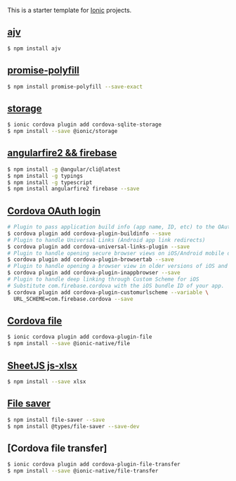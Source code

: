 This is a starter template for [Ionic](http://ionicframework.com/docs/) projects.

## [ajv](https://github.com/epoberezkin/ajv)

```bash
$ npm install ajv
```

## [promise-polyfill](https://github.com/taylorhakes/promise-polyfill)

```bash
$ npm install promise-polyfill --save-exact
```

## [storage](https://ionicframework.com/docs/storage/)

```bash
$ ionic cordova plugin add cordova-sqlite-storage
$ npm install --save @ionic/storage
```

## [angularfire2 && firebase](https://github.com/angular/angularfire2/blob/master/docs/1-install-and-setup.md)

```bash
$ npm install -g @angular/cli@latest
$ npm install -g typings
$ npm install -g typescript
$ npm install angularfire2 firebase --save
```

## [Cordova OAuth login](https://firebase.google.com/docs/auth/web/cordova)

```bash
# Plugin to pass application build info (app name, ID, etc) to the OAuth widget.
$ cordova plugin add cordova-plugin-buildinfo --save
# Plugin to handle Universal Links (Android app link redirects)
$ cordova plugin add cordova-universal-links-plugin --save
# Plugin to handle opening secure browser views on iOS/Android mobile devices
$ cordova plugin add cordova-plugin-browsertab --save
# Plugin to handle opening a browser view in older versions of iOS and Android
$ cordova plugin add cordova-plugin-inappbrowser --save
# Plugin to handle deep linking through Custom Scheme for iOS
# Substitute com.firebase.cordova with the iOS bundle ID of your app.
$ cordova plugin add cordova-plugin-customurlscheme --variable \
  URL_SCHEME=com.firebase.cordova --save
```

## [Cordova file](https://github.com/apache/cordova-plugin-file)

```bash
$ ionic cordova plugin add cordova-plugin-file
$ npm install --save @ionic-native/file
```

## [SheetJS js-xlsx](https://github.com/SheetJS/js-xlsx)

```bash
$ npm install --save xlsx
```

## [File saver](https://github.com/eligrey/FileSaver.js/)

```bash
$ npm install file-saver --save
$ npm install @types/file-saver --save-dev
```

## [Cordova file transfer]

```bash
$ ionic cordova plugin add cordova-plugin-file-transfer
$ npm install --save @ionic-native/file-transfer
```